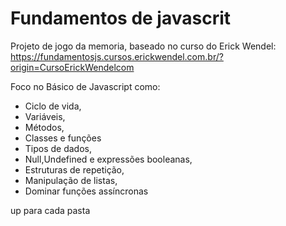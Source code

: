 # Fundamentos de javascrit

Projeto de jogo da memoria, baseado no curso do Erick Wendel:
https://fundamentosjs.cursos.erickwendel.com.br/?origin=CursoErickWendelcom 

Foco no Básico de Javascript como:

 - Ciclo de vida, 
 - Variáveis, 
 - Métodos, 
 - Classes e funções 
 - Tipos de dados, 
 - Null,Undefined e expressões booleanas,
 - Estruturas de repetição,
 - Manipulação de listas,
 - Dominar funções assíncronas

 up para cada pasta
